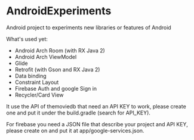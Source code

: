 # AndroidExperiments
Android project to experiments new libraries or features of Android

What's used yet:

- Android Arch Room (with RX Java 2)
- Android Arch ViewModel
- Glide
- Retrofit (with Gson and RX Java 2)
- Data binding
- Constraint Layout
- Firebase Auth and google Sign in
- Recycler/Card View

It use the API of themoviedb that need an API KEY to work, please create one and put it under the build.gradle (search for API_KEY).

For firebase you need a JSON file that describe your project and API KEY, please create on and put it at app/google-services.json.
